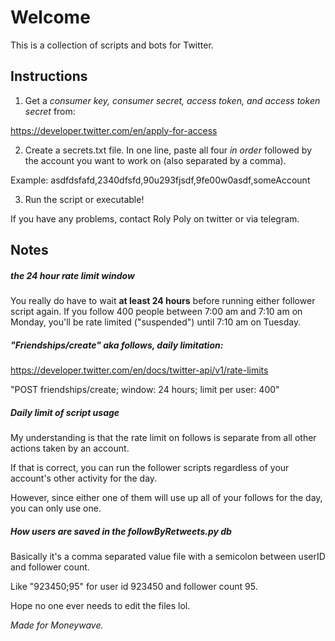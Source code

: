 # Welcome

This is a collection of scripts and bots for Twitter.

## Instructions

1) Get a <i>consumer key, consumer secret, access token, and access token secret</i> from:

https://developer.twitter.com/en/apply-for-access

2) Create a secrets.txt file. In one line, paste all four <i>in order</i> followed by the account you want to work on (also separated by a comma).

Example: asdfdsfafd,2340dfsfd,90u293fjsdf,9fe00w0asdf,someAccount

3) Run the script or executable!

If you have any problems, contact Roly Poly on twitter or via telegram.

## Notes

##### the 24 hour rate limit window

You really do have to wait <b>at least 24 hours</b> before running either follower script again. If you follow 400 people between 7:00 am and 7:10 am on Monday, you'll be rate limited ("suspended") until 7:10 am on Tuesday.

##### "Friendships/create" aka <i>follows</i>, daily limitation:

https://developer.twitter.com/en/docs/twitter-api/v1/rate-limits

"POST friendships/create; window: 24 hours;	limit per user: 400"

##### Daily limit of script usage

My understanding is that the rate limit on follows is separate from all other actions taken by an account.

If that is correct, you can run the follower scripts regardless of your account's other activity for the day.

However, since either one of them will use up all of your follows for the day, you can only use one.

##### How users are saved in the followByRetweets.py db

Basically it's a comma separated value file with a semicolon between userID and follower count.

Like "923450;95" for user id 923450 and follower count 95.

Hope no one ever needs to edit the files lol.


<i>Made for Moneywave.</i>